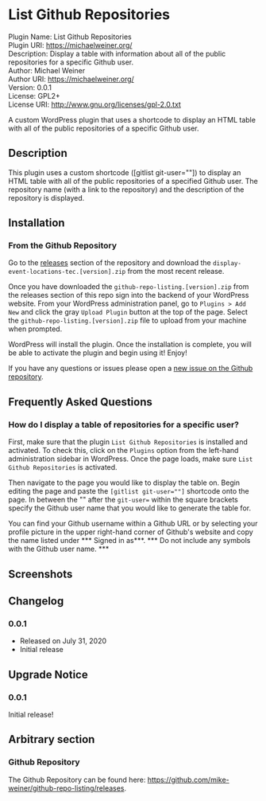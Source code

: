 # List Github Repositories
 Plugin Name: List Github Repositories <br>
 Plugin URI: https://michaelweiner.org/ <br>
 Description: Display a table with information about all of the public repositories for a specific Github user. <br>
 Author: Michael Weiner <br>
 Author URI: https://michaelweiner.org/ <br>
 Version: 0.0.1 <br>
 License: GPL2+ <br>
 License URI: http://www.gnu.org/licenses/gpl-2.0.txt <br>

A custom WordPress plugin that uses a shortcode to display an HTML table with all of the public repositories of a specific Github user.

## Description
This plugin uses a custom shortcode ([gitlist git-user=""]) to display an HTML table with all of the public repositories of a specified Github user. The repository name (with a link to the repository) and the description of the repository is displayed.

## Installation

### From the Github Repository
Go to the [releases](https://github.com/mike-weiner/github-repo-listing/releases) section of the repository and download the `display-event-locations-tec.[version].zip` from the most recent release.

Once you have downloaded the `github-repo-listing.[version].zip` from the releases section of this repo sign into the backend of your WordPress website. From your WordPress administration panel, go to `Plugins > Add New` and click the gray `Upload Plugin` button at the top of the page. Select the `github-repo-listing.[version].zip` file to upload from your machine when prompted.

WordPress will install the plugin. Once the installation is complete, you will be able to activate the plugin and begin using it! Enjoy! 

If you have any questions or issues please open a [new issue on the Github repository](https://github.com/mike-weiner/github-repo-listing/issues).

## Frequently Asked Questions

### How do I display a table of repositories for a specific user?

First, make sure that the plugin `List Github Repositories` is installed and activated. To check this, click on the `Plugins` option from the left-hand administration sidebar in WordPress. Once the page loads, make sure `List Github Repositories` is activated. 

Then navigate to the page you would like to display the table on. Begin editing the page and paste the `[gitlist git-user=""]` shortcode onto the page. In between the "" after the `git-user=` within the square brackets specify the Github user name that you would like to generate the table for. 

You can find your Github username within a Github URL or by selecting your profile picture in the upper right-hand corner of Github's website and copy the name listed under *** Signed in as***. *** Do not include any symbols with the Github user name. *** 

## Screenshots

## Changelog

### 0.0.1
* Released on July 31, 2020
* Initial release

## Upgrade Notice

### 0.0.1
Initial release!

## Arbitrary section

### Github Repository
The Github Repository can be found here: https://github.com/mike-weiner/github-repo-listing/releases.